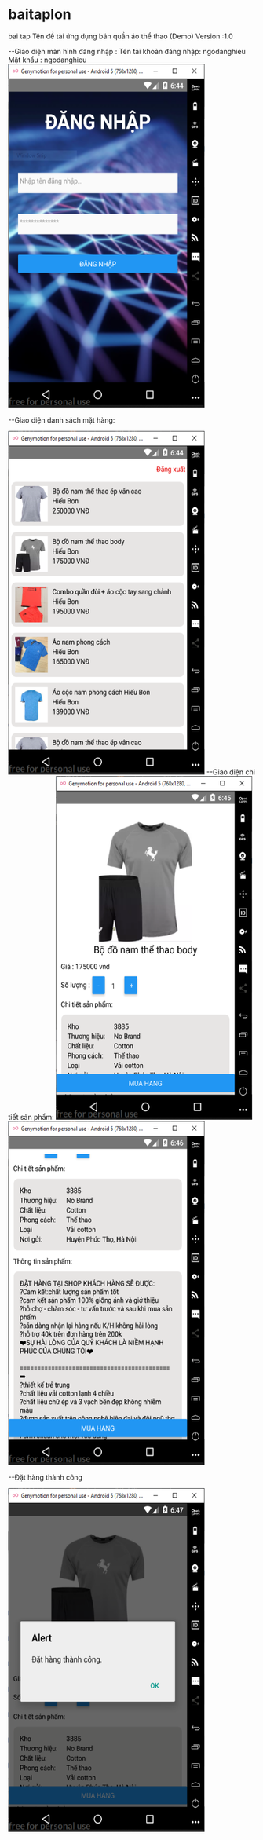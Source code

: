 # baitaplon
bai tap 
Tên đề tài ứng dụng bán quần áo thể thao (Demo)
Version :1.0

--Giao diện màn hình đăng nhập : 
Tên tài khoản đăng nhập: ngodanghieu
Mật khẩu : ngodanghieu
<img src="https://raw.githubusercontent.com/ngodanghieuictu/baitaplon/master/img/Capture.PNG" height="700" width="400">

--Giao diện danh sách mặt hàng:

<img src="https://raw.githubusercontent.com/ngodanghieuictu/baitaplon/master/img/Capture2.PNG" height="700" width="400">
--Giao diện chi tiết sản phẩm:


<img src="https://raw.githubusercontent.com/ngodanghieuictu/baitaplon/master/img/Capture3.PNG" height="700" width="400">

<img src="https://raw.githubusercontent.com/ngodanghieuictu/baitaplon/master/img/Capture4.PNG" height="700" width="400">

--Đặt hàng thành công

<img src="https://raw.githubusercontent.com/ngodanghieuictu/baitaplon/master/img/Capture5.PNG" height="700" width="400">
